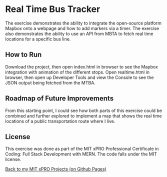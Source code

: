 # Real Time Bus Tracker

The exercise demonstrates the ability to integrate the open-source platform Mapbox onto a webpage and how to add markers via a timer. The exercise also demonstrates the ability to use an API from MBTA to fetch real time locations for a specific bus line.

## How to Run

Download the project, then open index.html in browser to see the Mapbox integration with animation of the different stops. Open realtime.html in browser, then open up Developer Tools and view the Console to see the JSON output being fetched from the MTBA.

## Roadmap of Future Improvements

From this starting point, I could see how both parts of this exercise could be combined and further explored to implement a map that shows the real time locations of a public transportation route where I live.

## License

This exercise was done as part of the MIT xPRO Professional Certificate in Coding: Full Stack Development with MERN. The code falls under the MIT license.

<a href="https://christinalaanen.github.io/mitxprojects.html">Back to my MIT xPRO Projects (on Github Pages)</a>

